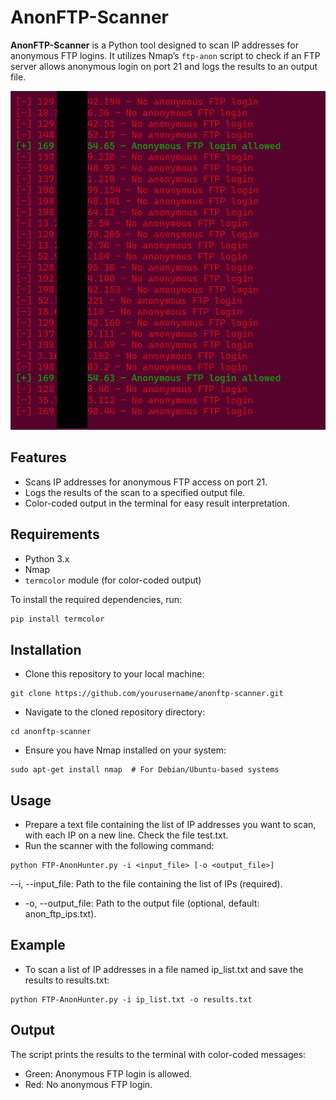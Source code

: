 # AnonFTP-Scanner

**AnonFTP-Scanner** is a Python tool designed to scan IP addresses for anonymous FTP logins. It utilizes Nmap’s `ftp-anon` script to check if an FTP server allows anonymous login on port 21 and logs the results to an output file.

![Analysis](https://github.com/Facuu35/FTP-AnonHunter/blob/main/ex.png)


## Features
- Scans IP addresses for anonymous FTP access on port 21.
- Logs the results of the scan to a specified output file.
- Color-coded output in the terminal for easy result interpretation.

## Requirements
- Python 3.x
- Nmap
- `termcolor` module (for color-coded output)

To install the required dependencies, run:
```bash
pip install termcolor
```
## Installation
- Clone this repository to your local machine:
```
git clone https://github.com/yourusername/anonftp-scanner.git
```
- Navigate to the cloned repository directory:
```
cd anonftp-scanner
```
- Ensure you have Nmap installed on your system:
```
sudo apt-get install nmap  # For Debian/Ubuntu-based systems
```

## Usage
- Prepare a text file containing the list of IP addresses you want to scan, with each IP on a new line. Check the file test.txt.
- Run the scanner with the following command:
```
python FTP-AnonHunter.py -i <input_file> [-o <output_file>]
```
--i, --input_file: Path to the file containing the list of IPs (required).
- -o, --output_file: Path to the output file (optional, default: anon_ftp_ips.txt).

## Example
- To scan a list of IP addresses in a file named ip_list.txt and save the results to results.txt:
```
python FTP-AnonHunter.py -i ip_list.txt -o results.txt
```
## Output
The script prints the results to the terminal with color-coded messages:
- Green: Anonymous FTP login is allowed.
- Red: No anonymous FTP login.